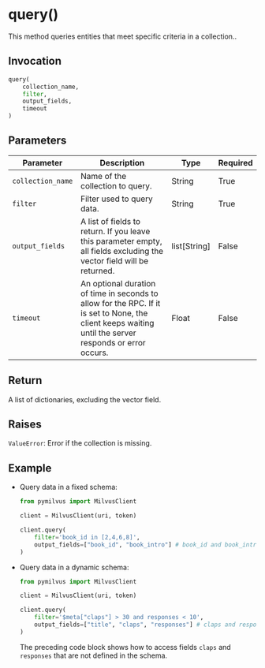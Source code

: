 # query()

This method queries entities that meet specific criteria in a collection..

## Invocation

```python
query(
    collection_name,
    filter,
    output_fields,
    timeout
)
```

## Parameters

| Parameter          | Description                          | Type     | Required |
|--------------------|--------------------------------------|----------|----------|
| `collection_name` | Name of the collection to query. | String | True     |
| `filter` | Filter used to query data. | String | True     |
| `output_fields` | A list of fields to return. If you leave this parameter empty, all fields excluding the vector field will be returned.| list[String] | False    | |
| `timeout` | An optional duration of time in seconds to allow for the RPC. If it is set to None, the client keeps waiting until the server responds or error occurs. | Float | False     |

## Return

A list of dictionaries, excluding the vector field.

## Raises

`ValueError`: Error if the collection is missing.

## Example

- Query data in a fixed schema:

    ```python
    from pymilvus import MilvusClient

    client = MilvusClient(uri, token)

    client.query(
        filter='book_id in [2,4,6,8]',
        output_fields=["book_id", "book_intro"] # book_id and book_intro are pre-defined in the schema.
    )
    ```

- Query data in a dynamic schema:

    ```python
    from pymilvus import MilvusClient

    client = MilvusClient(uri, token)
    
    client.query(
        filter='$meta["claps"] > 30 and responses < 10',
        output_fields=["title", "claps", "responses"] # claps and responses are not defined in the schema.
    )
    ```

    The preceding code block shows how to access fields `claps` and `responses` that are not defined in the schema.
